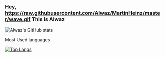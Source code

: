 ### Hey, https://raw.githubusercontent.com/Alwaz/MartinHeinz/master/wave.gif This is Alwaz

<!--
**Alwaz/Alwaz** is a ✨ _special_ ✨ repository because its `README.md` (this file) appears on your GitHub profile.

Here are some ideas to get you started:

- 🔭 I’m currently working on ...
- 🌱 I’m currently learning ...
- 👯 I’m looking to collaborate on ...
- 🤔 I’m looking for help with ...
- 💬 Ask me about ...
- 📫 How to reach me: ...
- 😄 Pronouns: ...
- ⚡ Fun fact: ...

-->
![Alwaz's GitHub stats](https://github-readme-stats.vercel.app/api?username=Alwaz&show_icons=true&theme=material-palenight)




Most Used languages

[![Top Langs](https://github-readme-stats.vercel.app/api/top-langs/?username=Alwaz&layout=compact)](https://github.com/Alwaz/github-readme-stats)











